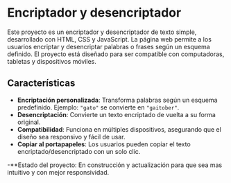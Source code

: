 <h1>Encriptador y desencriptador</h1>

Este proyecto es un encriptador y desencriptador de texto simple, desarrollado con HTML, CSS y JavaScript. La página web permite a los usuarios encriptar y desencriptar palabras o frases según un esquema definido. El proyecto está diseñado para ser compatible con computadoras, tabletas y dispositivos móviles.

## **Características**
- **Encriptación personalizada**: Transforma palabras según un esquema predefinido. Ejemplo: `"gato"` se convierte en `"gaitober"`.
- **Desencriptación**: Convierte un texto encriptado de vuelta a su forma original.
- **Compatibilidad**: Funciona en múltiples dispositivos, asegurando que el diseño sea responsivo y fácil de usar.
- **Copiar al portapapeles**: Los usuarios pueden copiar el texto encriptado/desencriptado con un solo clic.

-**Estado del proyecto: En construcción y actualización para que sea mas intuitivo y con mejor responsividad.
